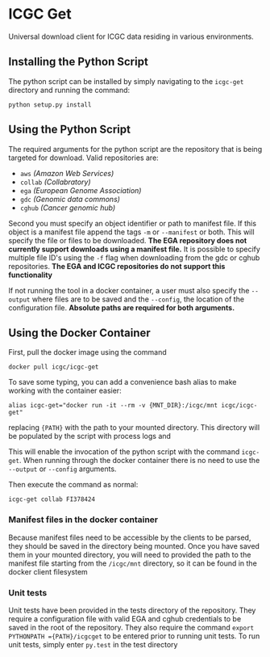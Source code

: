 # ICGC Get
Universal download client for ICGC data residing in various environments. 

## Installing the Python Script

The python script can be installed by simply navigating to the `icgc-get` directory and running the command:

```shell
python setup.py install
```

## Using the Python Script

The required arguments for the python script are the repository that is being targeted for download.
Valid repositories are:

* `aws` _(Amazon Web Services)_
* `collab` _(Collabratory)_
* `ega` _(European Genome Association)_
* `gdc` _(Genomic data commons)_
* `cghub` _(Cancer genomic hub)_

Second you must specify an object identifier or path to manifest file. If this object is a manifest file append the tags `-m` or `--manifest`
or both.  This will specify the file or files to be downloaded.  **The EGA repository does not currently support
downloads using a manifest file.**  It is possible to specify multiple file ID's using the `-f` flag when downloading from the
gdc or cghub repositories.  **The EGA and ICGC repositories do not support this functionality**

If not running the tool in a docker container, a user must also specify the `--output` where files are to be saved
and the `--config`, the location of the configuration file.  **Absolute paths are required for both arguments.**

## Using the Docker Container

First, pull the docker image using the command

`docker pull icgc/icgc-get`

To save some typing, you can add a convenience bash alias to make working with the container easier:

```shell
alias icgc-get="docker run -it --rm -v {MNT_DIR}:/icgc/mnt icgc/icgc-get"
```

replacing `{PATH}` with the path to your mounted directory. This directory will be populated by the script with
process logs and


This will enable the invocation of the python script with the command `icgc-get`.  When running through the docker container there is no
 need to use the `--output` or `--config` arguments.

Then execute the command as normal:

```shell
icgc-get collab FI378424
```

### Manifest files in the docker container

Because manifest files need to be accessible by the clients to be parsed, they should be saved in the directory being mounted.
Once you have saved them in your mounted directory, you will need to provided the path to the manifest file starting from the `/icgc/mnt` directory, so it can be found in the docker client filesystem


### Unit tests

Unit tests have been provided in the tests directory of the repository.  They require a configuration file with valid
EGA and cghub credentials to be saved in the root of the repository.  They also require the command
`export PYTHONPATH ={PATH}/icgcget` to be entered prior to running unit tests.  To run unit tests, simply enter
`py.test` in the test directory
